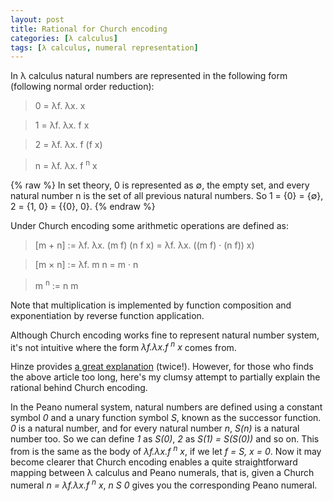 ```yaml
---
layout: post
title: Rational for Church encoding
categories: [λ calculus]
tags: [λ calculus, numeral representation]
---
```


In λ calculus natural numbers are represented in the following form (following normal order reduction):

> 0 = λf. λx. x

> 1 = λf. λx. f x

> 2 = λf. λx. f (f x)

> n = λf. λx. f <sup>n</sup> x

<div class="message">
{% raw %}
In set theory, 0 is represented as ∅, the empty set, and every natural number n is the set of
all previous natural numbers. So 1 = {0} = {∅}, 2 = {1, 0} = {{0}, 0}.
{% endraw %}
</div>

Under Church encoding some arithmetic operations are defined as:

> [m + n] := λf. λx. (m f) (n f x) = λf. λx. ((m f) · (n f)) x)

> [m × n] := λf. m n = m · n

> m <sup>n</sup> := n m

Note that multiplication is implemented by function composition and exponentiation by reverse function application.

Although Church encoding works fine to represent natural number system, it's not intuitive where the form *λf.λx.f <sup>n</sup> x* comes from.

Hinze provides [a great explanation](http://www.cs.ox.ac.uk/ralf.hinze/publications/Church.pdf) (twice!). However, for those who finds the above article too long, here's my clumsy attempt to partially explain the rational behind Church encoding.

In the Peano numeral system, natural numbers are defined using a constant symbol *0* and a unary function symbol *S*, known as the successor function. *0* is a natural number, and for every natural number *n*, *S(n)* is a natural number too. So we can define *1* as *S(0)*, *2* as *S(1) = S(S(0))* and so on. This from is the same as the body of *λf.λx.f <sup>n</sup> x*, if we let *f = S, x = 0*. Now it may become clearer that Church encoding enables a quite straightforward mapping between λ calculus and Peano numerals, that is, given a Church numeral *n = λf.λx.f <sup>n</sup> x*, *n S 0* gives you the corresponding Peano numeral.
